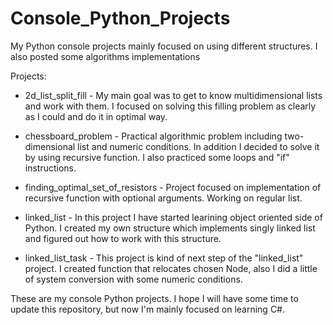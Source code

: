 # Console_Python_Projects
My Python console projects mainly  focused on using different structures. I also posted some algorithms implementations

Projects:

- 2d_list_split_fill - My main goal was to get to know multidimensional lists and work with them. I focused on solving this filling problem as clearly as I could
and do it in optimal way.

- chessboard_problem - Practical algorithmic problem including two-dimensional list and numeric conditions. In addition I decided to solve it by using recursive function.
I also practiced some loops and "if" instructions. 

- finding_optimal_set_of_resistors - Project focused on implementation of recursive function with optional arguments. Working on regular list.

- linked_list - In this project I have started learining object oriented side of Python. I created my own structure which implements singly linked list and figured out how to work
with this structure.

- linked_list_task - This project is kind of next step of the "linked_list" project. I created function that relocates chosen Node, also I did a little of system conversion with 
some numeric conditions. 



These are my console Python projects. I hope I will have some time to update this repository, but now I'm mainly focused on learning C#. 
